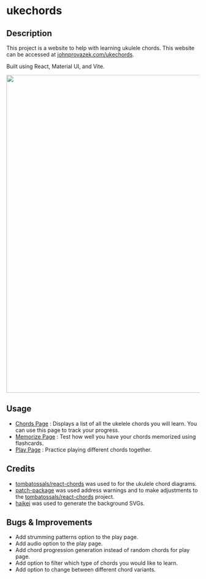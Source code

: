 # ukechords

## Description

This project is a website to help with learning ukulele chords. This website can be accessed at
[johnprovazek.com/ukechords](https://www.johnprovazek.com/ukechords).

Built using React, Material UI, and Vite.

<div align="center">
  <picture>
    <img src="https://repository-images.githubusercontent.com/587123622/2ee1fdc8-92f1-4dca-b5ac-83ad5dbedd76" width="830px">
  </picture>
</div>

## Usage

- [Chords Page](https://www.johnprovazek.com/ukechords/#/chords) : Displays a list of all the ukelele chords you will learn. You can use this page to track your progress.
- [Memorize Page](https://www.johnprovazek.com/ukechords/#/memorize) : Test how well you have your chords memorized using flashcards.
- [Play Page](https://www.johnprovazek.com/ukechords/#/play) : Practice playing different chords together.

## Credits

- [tombatossals/react-chords](https://github.com/tombatossals/react-chords) was used to for the ukulele chord diagrams.
- [patch-package](https://www.npmjs.com/package/patch-package) was used address warnings and to make adjustments to the [tombatossals/react-chords](https://github.com/tombatossals/react-chords) project.
- [haikei](https://haikei.app/) was used to generate the background SVGs.

## Bugs & Improvements

- Add strumming patterns option to the play page.
- Add audio option to the play page.
- Add chord progression generation instead of random chords for play page.
- Add option to filter which type of chords you would like to learn.
- Add option to change between different chord variants.
